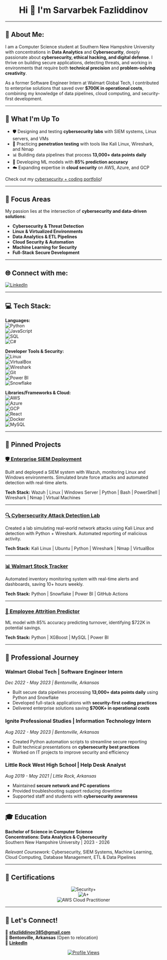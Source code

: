 <div align="center">

# Hi 👋 I'm Sarvarbek Fazliddinov

</div>

---

## 💼 About Me:

I am a Computer Science student at Southern New Hampshire University with concentrations in **Data Analytics** and **Cybersecurity**, deeply passionate about **cybersecurity, ethical hacking, and digital defense**. I thrive on building secure applications, detecting threats, and working in environments that require both **technical precision** and **problem-solving creativity**.  

As a former Software Engineer Intern at Walmart Global Tech, I contributed to enterprise solutions that saved over **$700K in operational costs**, combining my knowledge of data pipelines, cloud computing, and security-first development.  

---

## 🚀 What I'm Up To

- 🛡️ Designing and testing **cybersecurity labs** with SIEM systems, Linux servers, and VMs  
- 🔐 Practicing **penetration testing** with tools like Kali Linux, Wireshark, and Nmap  
- 📊 Building data pipelines that process **13,000+ data points daily**  
- 🤖 Developing ML models with **85% prediction accuracy**  
- ☁️ Expanding expertise in **cloud security** on AWS, Azure, and GCP  

Check out my [cybersecurity + coding portfolio](https://github.com/sfazliddinov385?tab=repositories)!  

---

## 🎯 Focus Areas

My passion lies at the intersection of **cybersecurity and data-driven solutions**:  

- **Cybersecurity & Threat Detection**  
- **Linux & Virtualized Environments**  
- **Data Analytics & ETL Pipelines**  
- **Cloud Security & Automation**  
- **Machine Learning for Security**  
- **Full-Stack Secure Development**  

---

## 🌐 Connect with me:

[![LinkedIn](https://img.shields.io/badge/LinkedIn-0077B5?style=for-the-badge&logo=linkedin&logoColor=white)](https://www.linkedin.com/in/sarvarbekfazliddinov/)

---

## 💻 Tech Stack:

**Languages:**  
![Python](https://img.shields.io/badge/Python-3776AB?style=for-the-badge&logo=python&logoColor=white)  
![JavaScript](https://img.shields.io/badge/JavaScript-F7DF1E?style=for-the-badge&logo=javascript&logoColor=black)  
![SQL](https://img.shields.io/badge/SQL-4479A1?style=for-the-badge&logo=postgresql&logoColor=white)  
![C#](https://img.shields.io/badge/C%23-239120?style=for-the-badge&logo=c-sharp&logoColor=white)  

**Developer Tools & Security:**  
![Linux](https://img.shields.io/badge/Linux-FCC624?style=for-the-badge&logo=linux&logoColor=black)  
![VirtualBox](https://img.shields.io/badge/Virtual%20Machines-183A61?style=for-the-badge&logo=vmware&logoColor=white)  
![Wireshark](https://img.shields.io/badge/Wireshark-1679A7?style=for-the-badge&logo=wireshark&logoColor=white)  
![Git](https://img.shields.io/badge/Git-F05032?style=for-the-badge&logo=git&logoColor=white)  
![Power BI](https://img.shields.io/badge/PowerBI-F2C811?style=for-the-badge&logo=Power%20BI&logoColor=white)  
![Snowflake](https://img.shields.io/badge/Snowflake-29B5E8?style=for-the-badge&logo=snowflake&logoColor=white)  

**Libraries/Frameworks & Cloud:**  
![AWS](https://img.shields.io/badge/AWS-232F3E?style=for-the-badge&logo=amazon-aws&logoColor=white)  
![Azure](https://img.shields.io/badge/Microsoft_Azure-0089D0?style=for-the-badge&logo=microsoft-azure&logoColor=white)  
![GCP](https://img.shields.io/badge/Google_Cloud-4285F4?style=for-the-badge&logo=google-cloud&logoColor=white)  
![React](https://img.shields.io/badge/React-20232A?style=for-the-badge&logo=react&logoColor=61DAFB)  
![Docker](https://img.shields.io/badge/Docker-2496ED?style=for-the-badge&logo=docker&logoColor=white)  
![MySQL](https://img.shields.io/badge/MySQL-00000F?style=for-the-badge&logo=mysql&logoColor=white)  

---

## 📌 Pinned Projects

### [🛡️ Enterprise SIEM Deployment](https://github.com/sfazliddinov385/enterprise-siem-deployment)  
Built and deployed a SIEM system with Wazuh, monitoring Linux and Windows environments. Simulated brute force attacks and automated detection with real-time alerts.  

**Tech Stack:** Wazuh | Linux | Windows Server | Python | Bash | PowerShell | Wireshark | Nmap | Virtual Machines  

---

### [🔍 Cybersecurity Attack Detection Lab](https://github.com/sfazliddinov385/Cybersecurity-Attack-Detection-Lab)  
Created a lab simulating real-world network attacks using Kali Linux and detection with Python + Wireshark. Automated reporting of malicious activity.  

**Tech Stack:** Kali Linux | Ubuntu | Python | Wireshark | Nmap | VirtualBox  

---

### [📊 Walmart Stock Tracker](https://github.com/sfazliddinov385/walmart-stock-tracker)  
Automated inventory monitoring system with real-time alerts and dashboards, saving 10+ hours weekly.  

**Tech Stack:** Python | Snowflake | Power BI | GitHub Actions  

---

### [🧠 Employee Attrition Predictor](https://github.com/sfazliddinov385/employee-attrition-prediction)  
ML model with 85% accuracy predicting turnover, identifying $722K in potential savings.  

**Tech Stack:** Python | XGBoost | MySQL | Power BI  

---

## 💼 Professional Journey

### **Walmart Global Tech** | Software Engineer Intern  
*Dec 2022 - May 2023 | Bentonville, Arkansas*  
- Built secure data pipelines processing **13,000+ data points daily** using Python and Snowflake  
- Developed full-stack applications with **security-first coding practices**  
- Delivered enterprise solutions saving **$700K+ in operational costs**  

### **Ignite Professional Studies** | Information Technology Intern  
*Aug 2022 - May 2023 | Bentonville, Arkansas*  
- Created Python automation scripts to streamline secure reporting  
- Built technical presentations on **cybersecurity best practices**  
- Worked on IT projects to improve security and efficiency  

### **Little Rock West High School** | Help Desk Analyst  
*Aug 2019 - May 2021 | Little Rock, Arkansas*  
- Maintained **secure network and PC operations**  
- Provided troubleshooting support reducing downtime  
- Supported staff and students with **cybersecurity awareness**  

---

## 🎓 Education

**Bachelor of Science in Computer Science**  
**Concentrations: Data Analytics & Cybersecurity**  
Southern New Hampshire University | 2023 - 2026  

*Relevant Coursework:* Cybersecurity, SIEM Systems, Machine Learning, Cloud Computing, Database Management, ETL & Data Pipelines  

---

## 📜 Certifications

<div align="center">

![Security+](https://img.shields.io/badge/CompTIA%20Security+-E01F27?style=for-the-badge&logo=comptia&logoColor=white)  
![A+](https://img.shields.io/badge/CompTIA%20A+-E01F27?style=for-the-badge&logo=comptia&logoColor=white)  
![AWS Cloud Practitioner](https://img.shields.io/badge/AWS%20Cloud%20Practitioner-FF9900?style=for-the-badge&logo=amazonaws&logoColor=white)  

</div>

---

## 🌟 Let's Connect!

📧 **sfazliddinov385@gmail.com**  
📍 **Bentonville, Arkansas** (Open to relocation)  
💼 **[LinkedIn](https://www.linkedin.com/in/sarvarbekfazliddinov/)**  

<div align="center">

[![Profile Views](https://komarev.com/ghpvc/?username=sfazliddinov385&color=blue&style=flat-square)](https://github.com/sfazliddinov385)

</div>
